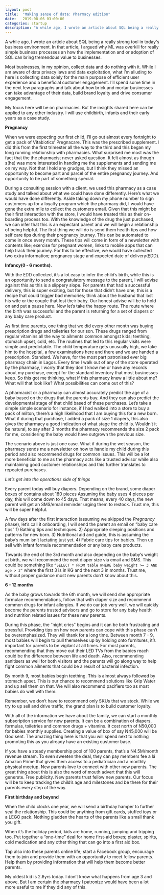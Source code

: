 ```yaml
---
layout: post
title:  "Making sense of data: Pharmacy edition"
date:   2019-08-06 03:00:00
categories: startup
description: "A while ago, I wrote an article about SQL being a really strongly tool in today's business environment."
---
```


A while ago, I wrote an article about SQL being a really strong tool in today's business environment. In that article, I argued why ML was overkill for really simple business processes an how the implementation and or adoption of SQL can bring tremendous value to businesses. 

Most businesses, in my opinion, collect data and do nothing with it. While I am aware of data privacy laws and data exploitation, what I’m alluding to here is collecting data solely for the main purpose of efficient user experience and a beneficial customer engagement. I’ll spend some time in the next few paragraphs and talk about how brick and mortar businesses can take advantage of their data, build brand loyalty and drive consumer engagement. 

My focus here will be on pharmacies. But the insights shared here can be applied to any other industry. I will use childbirth, infants and their early years as a case study. 

**Pregnancy**

When we were expecting our first child, I’ll go out almost every fortnight to get a pack of Vitabiotics’ Pregnacare. This was the prescribed supplement. I did this from the first trimester all the way to the third and this began my long running relationship with pharmacies. What surprised me most was the fact that the the pharmacist never asked question. It felt almost as though s(he) was more interested in handing me the supplements and sending me on my way. Not that I hold any grudges, but I think they missed an opportunity to become part and parcel of the entire pregnancy journey. And opportunity to be part of something special. 

During a consulting session with a client, we used this pharmacy as a case study and talked about what we could have done differently. Here’s what we would have done differently. 
Aside taking down my phone number to sign customers up for a loyalty program which the pharmacy did, I would have gone the extra mile to collect the customers email. Given that this might be their first interaction with the store, I would have treated this as their on-boarding process too. With the knowledge of the drug the just purchased, we can infer that this is an expectant parent and we will begin a relationship of being helpful. 
The first thing we will do is send them health tips and how self care tips during their pregnancy journey. This can be automated to come in once every month. These tips will come in form of a newsletter with contents like; exercise for pregnant women, links to mobile apps that can help track their journey. For this to be effective, we would have collected two extra information; pregnancy stage and expected date of delivery(EDD).

**Infancy(0 - 6 months).**

With the EDD collected, it’s a lot easy to infer the child’s birth, while this is an opportunity to send a congratulatory message to the parent, I will advise against this as this is a slippery slope. For parents that had a successful delivery, this is super exciting, but for those that didn’t have one, this is a recipe that could trigger bad memories; think about the husband that lost his wife or the couple that lost their baby. Our honest advise will be to hold on and put a pause here.
Now let’s take the happy route. The route where the birth was successful and the parent is returning for a set of diapers or any baby care product. 

As first time parents, one thing that we did every other month was buying prescription drugs and toiletries for our son. These drugs ranged from regular vitamins all the way to ailments common amongst kids; teething, stomach upset, cold, etc. The routines that led to this regular visits were simple and predictable. The child temperature gets unusually high, we take him to the hospital, a few examinations here and there and we are handed a prescription. Standard. We have, for the most part patronised ever big pharmacy chain in Lagos.
Every time I walk out of any of the store operated by the pharmacy, I worry that they don't know me or have any records about my purchase, except for the standard inventory that most businesses keep. So this got me thinking, what if this pharmacy knew a little about me? What will that look like? What possibilities can come out of this? 

A pharmacist or a pharmacy can almost accurately predict the age of a baby based on the drugs that the parents buy. And they can also predict the developmental stage of that child based of these purchases. Let’s take a simple simple scenario for instance, if I had walked into a store to buy a pack of milton, there’s a high likelihood that I am buying this for a new born. What if during that purchase, I added a pack of size 1 diapers, this also gives the pharmacy a good indication of what stage the child is. Wouldn’t it be natural, to say after 3 months the pharmacy recommends the size 2 pack for me, considering the baby would have outgrown the previous size. 

The scenario above is just one case. What if during the wet season, the pharmacy sends me a newsletter on how to handle my child during this period and also recommend drugs for common issues. This will be a lot more beneficial to me as the pharmacy acts like a trusted advisor while also maintaining good customer relationships and this further translates to repeated purchases. 

_Let’s get into the operations side of things_

Every parent today will buy diapers. Depending on the brand, some diaper boxes of contains about 180 pieces  Assuming the baby uses 4 pieces per day, this will come down to 45 days. That means, every 40 days, the new parent will get an SMS/email reminder urging them to restock. Trust me, this will be super helpful.

A few days after the first interaction (assuming we skipped the *Pregnancy* phase), let’s call it onboarding, I will send the parent an email on “baby care tips” 1) Bathing tips and techniques. 2) Appropriate sleeping positions and patterns for new born. 3) Nutritional aid and guide, this is assuming the baby’s mum isn’t lactating just yet. 4) Fabric care tips for babies. Then up sell with infant formula recommendation or any baby care products.

Towards the end of the 3rd month and also depending on the baby’s weight at birth, we will recommend the next diaper size via email and SMS. This could be something like `“SELECT * FROM table WHERE baby weight >= 3 AND age > 3”` where the first 3 is in KG and the next 3 in months.
Trust me, without proper guidance most new parents don’t know about this. 

**6 - 12 months**

As the baby grows towards the 6th month, we will send she appropriate formulae recommendations, follow that with diaper size and recommend common drugs for infant allergies. If we do our job very well, we will quickly become the parents trusted advisors and go to store for any baby health and nutrition related issues for these new parents.

During this phase, the “night cries” begins and it can be both frustrating and stressful. Providing tips on how new parents can cope with this phase can’t be overemphasized. They will thank for a long time.
Between month 7 - 9, most babies will begin to pull themselves up by holding onto furnitures, it’s important for parents to be vigilant at all times. For most parents, recommending that they move out their LED TVs from the babies reach could be the difference between life and death. Also, recommending sanitisers as well for both visitors and the parents will go along way to help fight common ailments that could be a result of bacterial infection.

By month 9, most babies begin teething. This is almost always followed by stomach upset. This is our chance to recommend solutions like Grip Water and up sell them on that. We will also recommend pacifiers too as most babies do well with them.

Remember, we don’t have to recommend only SKUs that we stock. While we try to up sell and drive traffic, the grand plan is to build customer loyalty.

With all of the information we have about the family, we can start a monthly subscription service for new parents. It can be a combination of diapers, formulas, toiletries and common drugs + vitamins. It cost north of N50,000 for babies monthly supplies. Creating a value of box of say N45,000 will be God sent. The amazing thing here is that you will spend next to nothing promoting this as you already have an existing customer base. 

If you have a steady membership pool of 100 parents, that’s a N4.5M/month revenue stream. To even sweeten the deal, they can pay members fee a lá Amazon Prime that gives them access to a pediatrician and a monthly physical meetup. New parents love to connect with other new parents.
The great thing about this is also the word of mouth advert that this will generate. Free publicity. New parents trust fellow new parents. Our focus will be to keep tracking the child’s age and milestones and be there for their parents every step of the way.

**First birthday and beyond**

When the child clocks one year, we will send a birthday hamper to further seal the relationship. This could be anything from gift cards, stuffed toys or a LEGO pack. Nothing gladden the hearts of the parents like a small thank you gift. 

When it’s the holiday period, kids are home, running, jumping and tripping too. Put together a “one-time” deal for home first-aid boxes; plaster, spirits, cold medication and any other thing that can go into a first aid box.

Tap also into these parents online life; start a Facebook group, encourage them to join and provide them with an opportunity to meet fellow parents. Help them by providing information that will help them become better parents.

My oldest kid is 2.8yrs today. I don’t know what happens from age 3 and above. But I am certain the pharmacy I patronize would have been a lot more useful to me if they did any of this.